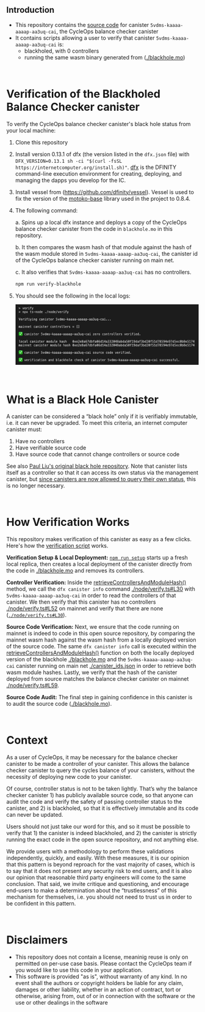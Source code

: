 ## Introduction
* This repository contains the [source code](blackhole.mo) for canister `5vdms-kaaaa-aaaap-aa3uq-cai`, the CycleOps balance checker canister
* It contains scripts allowing a user to verify that canister `5vdms-kaaaa-aaaap-aa3uq-cai` is:
  * blackholed, with 0 controllers
  * running the same wasm binary generated from ([./blackhole.mo](blackhole.mo))

<br/>

# Verification of the Blackholed Balance Checker canister

To verify the CycleOps balance checker canister's black hole status from your local machine:

1. Clone this repository
2. Install version 0.13.1 of dfx (the version listed in the `dfx.json` file) with `DFX_VERSION=0.13.1 sh -ci "$(curl -fsSL https://internetcomputer.org/install.sh)"`. [dfx](https://internetcomputer.org/docs/current/references/cli-reference/dfx-parent/) is the DFINITY command-line execution environment for creating, deploying, and managing the dapps you develop for the IC.
3. Install vessel from (https://github.com/dfinity/vessel). Vessel is used to fix the version of the [motoko-base](https://github.com/dfinity/motoko-base) library used in the project to 0.8.4.
3. The following command:

   a. Spins up a local dfx instance and deploys a copy of the CycleOps balance checker canister from the code in `blackhole.mo` in this repository.

   b. It then compares the wasm hash of that module against the hash of the wasm module stored in `5vdms-kaaaa-aaaap-aa3uq-cai`, the canister id of the CycleOps balance checker canister running on main net.
   
   c. It also verifies that `5vdms-kaaaa-aaaap-aa3uq-cai` has no controllers.
   ```sh
   npm run verify-blackhole 
   ```
4. You should see the following in the local logs:

   ![successful action logs](./assets/local-log.png)

<br/>

# What is a Black Hole Canister

A canister can be considered a “black hole” only if it is verifiably immutable, i.e. it can never be upgraded. To meet this criteria, an internet computer canister must:

1. Have no controllers
2. Have verifiable source code
3. Have source code that cannot change controllers or source code

See also [Paul Liu's original black hole repository](https://github.com/ninegua/ic-blackhole). Note that canister lists itself as a controller so that it can access its own status via the management canister, but [since canisters are now allowed to query their own status](https://github.com/dfinity/interface-spec/commit/4d412720e02b0846cb1e22b37bdeda3173ea9390), this is no longer necessary.

<br/>

# How Verification Works

This repository makes verification of this canister as easy as a few clicks. Here's how the [verification script](./node/verify.ts) works.

**Verification Setup & Local Deployment:** [`npm run setup`](package.json#L7) starts up a fresh local replica, then creates a local deployment of the canister directly from the code in [./blackhole.mo](./blackhole.mo) and removes its controllers.

**Controller Verification:** Inside the [retrieveControllersAndModuleHash()](./node/verify.ts#L25) method, we call the `dfx canister info` command [./node/verify.ts#L30](./node/verify.ts#L30) with `5vdms-kaaaa-aaaap-aa3uq-cai` in order to read the controllers of that canister. We then verify that this canister has no controllers [./node/verify.ts#L52](./node/verify.ts#L52) on mainnet and verify that there are none ([`./node/verify.ts#L30`](./node/verify.ts#L30)).

**Source Code Verification:** Next, we ensure that the code running on mainnet is indeed to code in this open source repository, by comparing the mainnet wasm hash against the wasm hash from a locally deployed version of the source code. The same `dfx canister info` call is executed within the [retrieveControllersAndModuleHash()](./node/verify.ts#L25) function on both the locally deployed version of the blackhole [./blackhole.mo](blackhole.mo) and the `5vdms-kaaaa-aaaap-aa3uq-cai` canister running on main net [./canister_ids.json](./canister_ids.json) in order to retrieve both wasm module hashes. Lastly, we verify that the hash of the canister deployed from source matches the balance checker canister on mainnet [./node/verify.ts#L59](./node/verify.ts#L59).

**Source Code Audit:** The final step in gaining confidence in this canister is to audit the source code ([./blackhole.mo](blackhole.mo)).

<br/>

# Context

As a user of CycleOps, it may be necessary for the balance checker canister to be made a controller of your canister. This allows the balance checker canister to query the cycles balance of your canisters, without the necessity of deploying new code to your canister.

Of course, controller status is not to be taken lightly. That’s why the balance checker canister 1) has publicly available source code, so that anyone can audit the code and verify the safety of passing controller status to the canister, and 2) is blackholed, so that it is effectively immutable and its code can never be updated.

Users should not just take our word for this, and so it must be possible to verify that 1) the canister is indeed blackholed, and 2) the canister is strictly running the exact code in the open source repository, and not anything else.

We provide users with a methodology to perform these validations independently, quickly, and easily. With these measures, it is our opinion that this pattern is beyond reproach for the vast majority of cases, which is to say that it does not present any security risk to end users, and it is also our opinion that reasonable third party engineers will come to the same conclusion. That said, we invite critique and questioning, and encourage end-users to make a determination about the “trustlessness” of this mechanism for themselves, i.e. you should not need to trust us in order to be confident in this pattern.

<br/>

# Disclaimers
* This repository does not contain a license, meaninig reuse is only on permitted on per-use case basis. Please contact the CycleOps team if you would like to use this code in your application.
* This software is provided "as is", without warranty of any kind. In no event shall the authors or copyright holders be liable for any claim, damages or other liability, whether in an action of contract, tort or otherwise, arising from, out of or in connection with the software or the use or other dealings in the software


